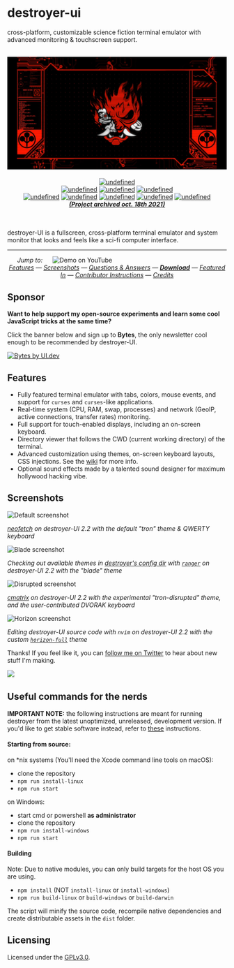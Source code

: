 # destroyer-ui
 cross-platform, customizable science fiction terminal emulator with advanced monitoring &amp; touchscreen support.
<p align="center">
  <br>
  <img alt="Logo" src="https://github.com/Meghal-kc/destroyer-ui/blob/main/logo.png">
  <br><br>
  <a href="https://lgtm.com/projects/g/GitSquared/destroyer-ui/context:javascript"><img alt="undefined" src="https://img.shields.io/lgtm/grade/javascript/g/GitSquared/destroyer-ui.svg?logo=lgtm&logoWidth=18"/></a>
  <br>
  <a href="https://github.com/GitSquared/destroyer-ui/releases/latest"><img alt="undefined" src="https://img.shields.io/github/release/GitSquared/destroyer-ui.svg?style=popout"></a>
  <a href="#featured-in"><img alt="undefined" src="https://img.shields.io/github/downloads/GitSquared/destroyer-ui/total.svg?style=popout"></a>
  <a href="https://github.com/GitSquared/destroyer-ui/blob/master/LICENSE"><img alt="undefined" src="https://img.shields.io/github/license/GitSquared/destroyer-ui.svg?style=popout"></a>
  <br>
  <a href="https://github.com/GitSquared/destroyer-ui/releases/download/v2.2.8/destroyer-UI-Windows.exe" target="_blank"><img alt="undefined" src="https://badgen.net/badge/Download/Windows/?color=blue&icon=windows&label"></a>
  <a href="https://github.com/GitSquared/destroyer-ui/releases/download/v2.2.8/destroyer-UI-macOS.dmg" target="_blank"><img alt="undefined" src="https://badgen.net/badge/Download/macOS/?color=grey&icon=apple&label"></a>
  <a href="https://github.com/GitSquared/destroyer-ui/releases/download/v2.2.8/destroyer-UI-Linux-x86_64.AppImage" target="_blank"><img alt="undefined" src="https://badgen.net/badge/Download/Linux64/?color=orange&icon=terminal&label"></a>
  <a href="https://github.com/GitSquared/destroyer-ui/releases/download/v2.2.8/destroyer-UI-Linux-arm64-AppImage" target="_blank"><img alt="undefined" src="https://badgen.net/badge/Download/LinuxArm64/?color=orange&icon=terminal&label"></a>
  <a href="https://aur.archlinux.org/packages/destroyer-ui" target="_blank"><img alt="undefined" src="https://badgen.net/badge/AUR/Package/cyan"></a>
  <br>
  <a href="https://github.com/GitSquared/destroyer-ui/releases/tag/v2.2.8"><strong><i>(Project archived oct. 18th 2021)</i></strong></a>
  <br><br><br>
</p>

destroyer-UI is a fullscreen, cross-platform terminal emulator and system monitor that looks and feels like a sci-fi computer interface.

---

<a href="https://youtu.be/BGeY1rK19zA">
  <img align="right" width="400" alt="Demo on YouTube" src="media/youtube-demo-teaser.gif">
</a>


<p align="center">
  <em>Jump to: <br><a href="#features">Features</a> — <a href="#screenshots">Screenshots</a> — <a href="#qa">Questions & Answers</a> — <strong><a href="#how-do-i-get-it">Download</a></strong> — <a href="#featured-in">Featured In</a> — <a href="#useful-commands-for-the-nerds">Contributor Instructions</a> — <a href="#credits">Credits</a></em>
</p>

## Sponsor

**Want to help support my open-source experiments and learn some cool JavaScript tricks at the same time?**

Click the banner below and sign up to **Bytes**, the only newsletter cool enough to be recommended by destroyer-UI.

[![Bytes by UI.dev](media/sponsor-uidev-bytes.jpg)](https://ui.dev/bytes/?r=gabriel)

## Features
- Fully featured terminal emulator with tabs, colors, mouse events, and support for `curses` and `curses`-like applications.
- Real-time system (CPU, RAM, swap, processes) and network (GeoIP, active connections, transfer rates) monitoring.
- Full support for touch-enabled displays, including an on-screen keyboard.
- Directory viewer that follows the CWD (current working directory) of the terminal.
- Advanced customization using themes, on-screen keyboard layouts, CSS injections. See the [wiki](https://github.com/GitSquared/destroyer-ui/wiki) for more info.
- Optional sound effects made by a talented sound designer for maximum hollywood hacking vibe.

## Screenshots
![Default screenshot](media/screenshot_default.png)

_[neofetch](https://github.com/dylanaraps/neofetch) on destroyer-UI 2.2 with the default "tron" theme & QWERTY keyboard_

![Blade screenshot](media/screenshot_blade.png)

_Checking out available themes in [destroyer's config dir](https://github.com/GitSquared/destroyer-ui/wiki/userData) with [`ranger`](https://github.com/ranger/ranger) on destroyer-UI 2.2 with the "blade" theme_

![Disrupted screenshot](media/screenshot_disrupted.png)

_[cmatrix](https://github.com/abishekvashok/cmatrix) on destroyer-UI 2.2 with the experimental "tron-disrupted" theme, and the user-contributed DVORAK keyboard_

![Horizon screenshot](media/screenshot_horizon.png)

_Editing destroyer-UI source code with `nvim` on destroyer-UI 2.2 with the custom [`horizon-full`](https://github.com/GitSquared/horizon-destroyer-theme) theme_


Thanks! If you feel like it, you can [follow me on Twitter](https://gaby.dev/twitter) to hear about new stuff I'm making.

<img width="220" src="https://78.media.tumblr.com/35d4ef4447e0112f776b629bffd99188/tumblr_mk4gf8zvyC1s567uwo1_500.gif" />





## Useful commands for the nerds

**IMPORTANT NOTE:** the following instructions are meant for running destroyer from the latest unoptimized, unreleased, development version. If you'd like to get stable software instead, refer to [these](#how-do-i-get-it) instructions.

#### Starting from source:
on *nix systems (You'll need the Xcode command line tools on macOS):
- clone the repository
- `npm run install-linux`
- `npm run start`

on Windows:
- start cmd or powershell **as administrator**
- clone the repository
- `npm run install-windows`
- `npm run start`

#### Building
Note: Due to native modules, you can only build targets for the host OS you are using.

- `npm install` (NOT `install-linux` or `install-windows`)
- `npm run build-linux` or `build-windows` or `build-darwin`

The script will minify the source code, recompile native dependencies and create distributable assets in the `dist` folder.



## Licensing

Licensed under the [GPLv3.0](https://github.com/GitSquared/destroyer-ui/blob/master/LICENSE).

